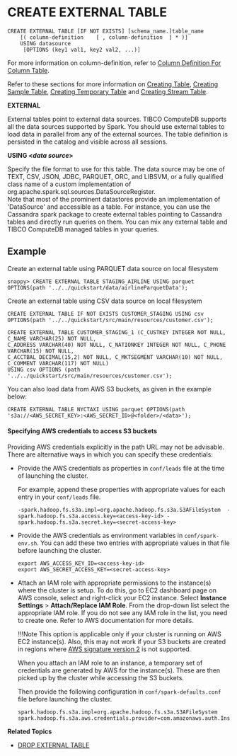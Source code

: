 # CREATE EXTERNAL TABLE

```pre
CREATE EXTERNAL TABLE [IF NOT EXISTS] [schema_name.]table_name
    [( column-definition	[ , column-definition  ] * )]
    USING datasource
     [OPTIONS (key1 val1, key2 val2, ...)]
```

For more information on column-definition, refer to [Column Definition For Column Table](create-table.md#column-definition).

Refer to these sections for more information on [Creating Table](create-table.md), [Creating Sample Table](create-sample-table.md), [Creating Temporary Table](create-temporary-table.md) and [Creating Stream Table](create-stream-table.md).

**EXTERNAL**

External tables point to external data sources. TIBCO ComputeDB supports all the data sources supported by Spark. You should use external tables to load data in parallel from any of the external sources. The table definition is persisted in the catalog and visible across all sessions. 

**USING <_data source_>**

Specify the file format to use for this table. The data source may be one of TEXT, CSV, JSON, JDBC, PARQUET, ORC, and LIBSVM, or a fully qualified class name of a custom implementation of org.apache.spark.sql.sources.DataSourceRegister. </br>Note that most of the prominent datastores provide an implementation of 'DataSource' and accessible as a table. For instance, you can use the Cassandra spark package to create external tables pointing to Cassandra tables and directly run queries on them. You can mix any external table and TIBCO ComputeDB managed tables in your queries. 

## Example 

Create an external table using PARQUET data source on local filesystem

```pre
snappy> CREATE EXTERNAL TABLE STAGING_AIRLINE USING parquet OPTIONS(path '../../quickstart/data/airlineParquetData');
```

Create an external table using CSV data source on local filesystem

```pre
CREATE EXTERNAL TABLE IF NOT EXISTS CUSTOMER_STAGING USING csv OPTIONS(path '../../quickstart/src/main/resources/customer.csv');
```

```pre
CREATE EXTERNAL TABLE CUSTOMER_STAGING_1 (C_CUSTKEY INTEGER NOT NULL, C_NAME VARCHAR(25) NOT NULL, 
C_ADDRESS VARCHAR(40) NOT NULL, C_NATIONKEY INTEGER NOT NULL, C_PHONE VARCHAR(15) NOT NULL, 
C_ACCTBAL DECIMAL(15,2) NOT NULL, C_MKTSEGMENT VARCHAR(10) NOT NULL, C_COMMENT VARCHAR(117) NOT NULL) 
USING csv OPTIONS (path '../../quickstart/src/main/resources/customer.csv');
```

You can also load data from AWS S3 buckets, as given in the example below:

```pre
CREATE EXTERNAL TABLE NYCTAXI USING parquet OPTIONS(path 's3a://<AWS_SECRET_KEY>:<AWS_SECRET_ID>@<folder>/<data>');
```

#### Specifying AWS credentials to access S3 buckets

Providing AWS credentials explicitly in the path URL may not be advisable. There are alternative ways in which you can specify these credentials:

*	Provide the AWS credentials as properties in `conf/leads` file at the time of launching the cluster.

    For example, append these properties with appropriate values for each entry in your `conf/leads` file.
    
        -spark.hadoop.fs.s3a.impl=org.apache.hadoop.fs.s3a.S3AFileSystem  -spark.hadoop.fs.s3a.access.key=<access-key-id> -spark.hadoop.fs.s3a.secret.key=<secret-access-key>
       

*	Provide the AWS credentials as environment variables in `conf/spark-env.sh`. You can add these two entries with appropriate values in that file before launching the cluster.

        export AWS_ACCESS_KEY_ID=<access-key-id>
        export AWS_SECRET_ACCESS_KEY=<secret-access-key>
        

*	Attach an IAM role with appropriate permissions to the instance(s) where the cluster is setup. To do this, go to EC2 dashboard page on AWS console, select and right-click your EC2 instance. Select **Instance Settings** > **Attach/Replace IAM Role**. From the drop-down list select the appropriate IAM role. If you do not see any IAM role in the list, you need to create one. Refer to AWS documentation for more details.
	
    !!!Note
    	This option is applicable only if your cluster is running on AWS EC2 instance(s). Also, this may not work if your S3 buckets are created in regions where [AWS signature version 2](https://docs.aws.amazon.com/general/latest/gr/s3.html) is not supported.

    When you attach an IAM role to an instance, a temporary set of credentials are generated by AWS for the instance(s). These are then picked up by the cluster while accessing the S3 buckets.

    Then provide the following configuration in `conf/spark-defaults.conf` file before launching the cluster.

       
        spark.hadoop.fs.s3a.impl=org.apache.hadoop.fs.s3a.S3AFileSystem
        spark.hadoop.fs.s3a.aws.credentials.provider=com.amazonaws.auth.InstanceProfileCredentialsProvider
        


**Related Topics**

* [DROP EXTERNAL TABLE](drop-table.md)
